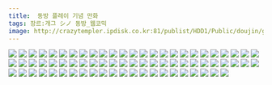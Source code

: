 ```yaml
---
title:  동방 플레이 기념 만화
tags: 장르:개그 シノ 동방_웹코믹
image: http://crazytempler.ipdisk.co.kr:81/publist/HDD1/Public/doujin/ghap/5774/001.jpg
---
```

<img src="http://crazytempler.ipdisk.co.kr:81/publist/HDD1/Public/doujin/ghap/5774/001.jpg">
<img src="http://crazytempler.ipdisk.co.kr:81/publist/HDD1/Public/doujin/ghap/5774/002.jpg">
<img src="http://crazytempler.ipdisk.co.kr:81/publist/HDD1/Public/doujin/ghap/5774/003.jpg">
<img src="http://crazytempler.ipdisk.co.kr:81/publist/HDD1/Public/doujin/ghap/5774/004.jpg">
<img src="http://crazytempler.ipdisk.co.kr:81/publist/HDD1/Public/doujin/ghap/5774/005.jpg">
<img src="http://crazytempler.ipdisk.co.kr:81/publist/HDD1/Public/doujin/ghap/5774/006.jpg">
<img src="http://crazytempler.ipdisk.co.kr:81/publist/HDD1/Public/doujin/ghap/5774/007.jpg">
<img src="http://crazytempler.ipdisk.co.kr:81/publist/HDD1/Public/doujin/ghap/5774/008.jpg">
<img src="http://crazytempler.ipdisk.co.kr:81/publist/HDD1/Public/doujin/ghap/5774/009.jpg">
<img src="http://crazytempler.ipdisk.co.kr:81/publist/HDD1/Public/doujin/ghap/5774/010.jpg">
<img src="http://crazytempler.ipdisk.co.kr:81/publist/HDD1/Public/doujin/ghap/5774/011.jpg">
<img src="http://crazytempler.ipdisk.co.kr:81/publist/HDD1/Public/doujin/ghap/5774/012.jpg">
<img src="http://crazytempler.ipdisk.co.kr:81/publist/HDD1/Public/doujin/ghap/5774/013.jpg">
<img src="http://crazytempler.ipdisk.co.kr:81/publist/HDD1/Public/doujin/ghap/5774/014.jpg">
<img src="http://crazytempler.ipdisk.co.kr:81/publist/HDD1/Public/doujin/ghap/5774/015.jpg">
<img src="http://crazytempler.ipdisk.co.kr:81/publist/HDD1/Public/doujin/ghap/5774/016.jpg">
<img src="http://crazytempler.ipdisk.co.kr:81/publist/HDD1/Public/doujin/ghap/5774/017.jpg">
<img src="http://crazytempler.ipdisk.co.kr:81/publist/HDD1/Public/doujin/ghap/5774/018.jpg">
<img src="http://crazytempler.ipdisk.co.kr:81/publist/HDD1/Public/doujin/ghap/5774/019.jpg">
<img src="http://crazytempler.ipdisk.co.kr:81/publist/HDD1/Public/doujin/ghap/5774/020.jpg">
<img src="http://crazytempler.ipdisk.co.kr:81/publist/HDD1/Public/doujin/ghap/5774/021.jpg">
<img src="http://crazytempler.ipdisk.co.kr:81/publist/HDD1/Public/doujin/ghap/5774/022.jpg">
<img src="http://crazytempler.ipdisk.co.kr:81/publist/HDD1/Public/doujin/ghap/5774/023.jpg">
<img src="http://crazytempler.ipdisk.co.kr:81/publist/HDD1/Public/doujin/ghap/5774/024.jpg">
<img src="http://crazytempler.ipdisk.co.kr:81/publist/HDD1/Public/doujin/ghap/5774/025.jpg">
<img src="http://crazytempler.ipdisk.co.kr:81/publist/HDD1/Public/doujin/ghap/5774/026.jpg">
<img src="http://crazytempler.ipdisk.co.kr:81/publist/HDD1/Public/doujin/ghap/5774/027.jpg">
<img src="http://crazytempler.ipdisk.co.kr:81/publist/HDD1/Public/doujin/ghap/5774/028.jpg">
<img src="http://crazytempler.ipdisk.co.kr:81/publist/HDD1/Public/doujin/ghap/5774/029.jpg">
<img src="http://crazytempler.ipdisk.co.kr:81/publist/HDD1/Public/doujin/ghap/5774/030.jpg">
<img src="http://crazytempler.ipdisk.co.kr:81/publist/HDD1/Public/doujin/ghap/5774/031.jpg">
<img src="http://crazytempler.ipdisk.co.kr:81/publist/HDD1/Public/doujin/ghap/5774/032.jpg">
<img src="http://crazytempler.ipdisk.co.kr:81/publist/HDD1/Public/doujin/ghap/5774/033.jpg">
<img src="http://crazytempler.ipdisk.co.kr:81/publist/HDD1/Public/doujin/ghap/5774/034.jpg">
<img src="http://crazytempler.ipdisk.co.kr:81/publist/HDD1/Public/doujin/ghap/5774/035.jpg">
<img src="http://crazytempler.ipdisk.co.kr:81/publist/HDD1/Public/doujin/ghap/5774/036.jpg">
<img src="http://crazytempler.ipdisk.co.kr:81/publist/HDD1/Public/doujin/ghap/5774/037.jpg">
<img src="http://crazytempler.ipdisk.co.kr:81/publist/HDD1/Public/doujin/ghap/5774/038.jpg">
<img src="http://crazytempler.ipdisk.co.kr:81/publist/HDD1/Public/doujin/ghap/5774/039.jpg">
<img src="http://crazytempler.ipdisk.co.kr:81/publist/HDD1/Public/doujin/ghap/5774/040.jpg">
<img src="http://crazytempler.ipdisk.co.kr:81/publist/HDD1/Public/doujin/ghap/5774/041.jpg">
<img src="http://crazytempler.ipdisk.co.kr:81/publist/HDD1/Public/doujin/ghap/5774/042.jpg">
<img src="http://crazytempler.ipdisk.co.kr:81/publist/HDD1/Public/doujin/ghap/5774/043.jpg">
<img src="http://crazytempler.ipdisk.co.kr:81/publist/HDD1/Public/doujin/ghap/5774/044.jpg">
<img src="http://crazytempler.ipdisk.co.kr:81/publist/HDD1/Public/doujin/ghap/5774/045.jpg">
<img src="http://crazytempler.ipdisk.co.kr:81/publist/HDD1/Public/doujin/ghap/5774/046.jpg">
<img src="http://crazytempler.ipdisk.co.kr:81/publist/HDD1/Public/doujin/ghap/5774/047.jpg">
<img src="http://crazytempler.ipdisk.co.kr:81/publist/HDD1/Public/doujin/ghap/5774/048.jpg">
<img src="http://crazytempler.ipdisk.co.kr:81/publist/HDD1/Public/doujin/ghap/5774/049.jpg">
<img src="http://crazytempler.ipdisk.co.kr:81/publist/HDD1/Public/doujin/ghap/5774/050.jpg">
<img src="http://crazytempler.ipdisk.co.kr:81/publist/HDD1/Public/doujin/ghap/5774/051.jpg">
<img src="http://crazytempler.ipdisk.co.kr:81/publist/HDD1/Public/doujin/ghap/5774/052.jpg">
<img src="http://crazytempler.ipdisk.co.kr:81/publist/HDD1/Public/doujin/ghap/5774/053.jpg">
<img src="http://crazytempler.ipdisk.co.kr:81/publist/HDD1/Public/doujin/ghap/5774/054.jpg">
<img src="http://crazytempler.ipdisk.co.kr:81/publist/HDD1/Public/doujin/ghap/5774/055.jpg">
<img src="http://crazytempler.ipdisk.co.kr:81/publist/HDD1/Public/doujin/ghap/5774/056.jpg">
<img src="http://crazytempler.ipdisk.co.kr:81/publist/HDD1/Public/doujin/ghap/5774/057.jpg">
<img src="http://crazytempler.ipdisk.co.kr:81/publist/HDD1/Public/doujin/ghap/5774/058.jpg">
<img src="http://crazytempler.ipdisk.co.kr:81/publist/HDD1/Public/doujin/ghap/5774/059.jpg">
<img src="http://crazytempler.ipdisk.co.kr:81/publist/HDD1/Public/doujin/ghap/5774/060.jpg">
<img src="http://crazytempler.ipdisk.co.kr:81/publist/HDD1/Public/doujin/ghap/5774/061.jpg">
<img src="http://crazytempler.ipdisk.co.kr:81/publist/HDD1/Public/doujin/ghap/5774/062.jpg">
<img src="http://crazytempler.ipdisk.co.kr:81/publist/HDD1/Public/doujin/ghap/5774/063.jpg">
<img src="http://crazytempler.ipdisk.co.kr:81/publist/HDD1/Public/doujin/ghap/5774/064.jpg">
<img src="http://crazytempler.ipdisk.co.kr:81/publist/HDD1/Public/doujin/ghap/5774/065.jpg">
<img src="http://crazytempler.ipdisk.co.kr:81/publist/HDD1/Public/doujin/ghap/5774/066.jpg">
<img src="http://crazytempler.ipdisk.co.kr:81/publist/HDD1/Public/doujin/ghap/5774/067.jpg">
<img src="http://crazytempler.ipdisk.co.kr:81/publist/HDD1/Public/doujin/ghap/5774/068.jpg">
<img src="http://crazytempler.ipdisk.co.kr:81/publist/HDD1/Public/doujin/ghap/5774/069.jpg">
<img src="http://crazytempler.ipdisk.co.kr:81/publist/HDD1/Public/doujin/ghap/5774/070.jpg">
<img src="http://crazytempler.ipdisk.co.kr:81/publist/HDD1/Public/doujin/ghap/5774/071.jpg">
<img src="http://crazytempler.ipdisk.co.kr:81/publist/HDD1/Public/doujin/ghap/5774/072.jpg">
